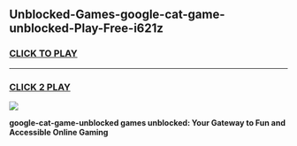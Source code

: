 
## Unblocked-Games-google-cat-game-unblocked-Play-Free-i621z
<h3>
<a href="https://premium76.site?title=google-cat-game-unblocked&ref=19M">CLICK TO PLAY</a></h3>
<hr>

<h3>
<a href="https://premium76.site?title=google-cat-game-unblocked&ref=19M">CLICK 2 PLAY</a>
  
</h3>

<a href="https://premium76.site?title=google-cat-game-unblocked&ref=19M"><img src="https://clearcache.store/games.png"></a>


**google-cat-game-unblocked games unblocked: Your Gateway to Fun and Accessible Online Gaming**
